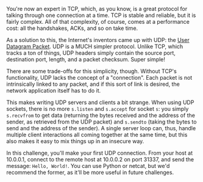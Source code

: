 You're now an expert in TCP, which, as you know, is a great protocol for talking through one connection at a time.
TCP is stable and reliable, but it is fairly complex.
All of that complexity, of course, comes at a performance cost: all the handshakes, ACKs, and so on take time.

As a solution to this, the Internet's inventors came up with UDP: the [User Datagram Packet](https://en.wikipedia.org/wiki/User_Datagram_Protocol).
UDP is a MUCH simpler protocol.
Unlike TCP, which tracks a ton of things, UDP headers simply contain the source port, destination port, length, and a packet checksum.
Super simple!

There are some trade-offs for this simplicity, though.
Without TCP's functionality, UDP lacks the concept of a "connection".
Each packet is not intrinsically linked to any packet, and if this sort of link is desired, the network application itself has to do it.

This makes writing UDP servers and clients a bit strange.
When using UDP sockets, there is no more `s.listen` and `s.accept` for socket `s`: you simply `s.recvfrom` to get data (returning the bytes received and the address of the sender, as retrieved from the UDP packet) and `s.sendto` (taking the bytes to send and the address of the sender).
A single server loop can, thus, handle multiple client interactions all coming together at the same time, but this also makes it easy to mix things up in an insecure way.

In this challenge, you'll make your first UDP connection. 
From your host at 10.0.0.1, connect to the remote host at 10.0.0.2 on port 31337, and send the message: `Hello, World!`.
You can use Python or netcat, but we'd recommend the former, as it'll be more useful in future challenges.
